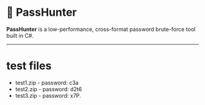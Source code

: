 # 🔐 PassHunter

**PassHunter** is a low-performance, cross-format password brute-force tool built in C#.

---
# test files
- test1.zip - password: c3a
- test2.zip - password: d2t6
- test3.zip - password: x7P.

